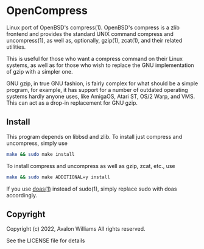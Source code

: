 # OpenCompress

Linux port of OpenBSD's compress(1). OpenBSD's compress is a zlib frontend and
provides the standard UNIX command compress and uncompress(1), as well as,
optionally, gzip(1), zcat(1), and their related utilities.

This is useful for those who want a compress command on their Linux systems, as
well as for those who wish to replace the GNU implementation of gzip with a
simpler one.

GNU gzip, in true GNU fashion, is fairly complex for what should be a simple
program, for example, it has support for a number of outdated operating systems
hardly anyone uses, like AmigaOS, Atari ST, OS/2 Warp, and VMS. This can act
as a drop-in replacement for GNU gzip.

## Install
This program depends on libbsd and zlib.
To install just compress and uncompress, simply use
```sh
make && sudo make install
```

To install compress and uncompress as well as gzip, zcat, etc., use
```sh
make && sudo make ADDITIONAL=y install
```

If you use [doas(1)](https://github.com/Duncaen/OpenDoas) instead of sudo(1),
simply replace sudo with doas accordingly.

## Copyright

Copyright (c) 2022, Avalon Williams
All rights reserved.

See the LICENSE file for details
